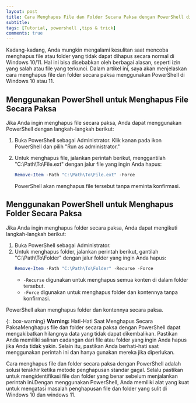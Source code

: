 ```yaml
---
layout: post
title: Cara Menghapus File dan Folder Secara Paksa dengan PowerShell di Windows 10/11
subtitle: 
tags: [Tutorial, powershell ,tips & trick]
comments: true
---
```


Kadang-kadang, Anda mungkin mengalami kesulitan saat mencoba menghapus file atau folder yang tidak dapat dihapus secara normal di Windows 10/11. Hal ini bisa disebabkan oleh berbagai alasan, seperti izin yang salah atau file yang terkunci. Dalam artikel ini, saya akan menjelaskan cara menghapus file dan folder secara paksa menggunakan PowerShell di Windows 10 atau 11.

## Menggunakan PowerShell untuk Menghapus File Secara Paksa

Jika Anda ingin menghapus file secara paksa, Anda dapat menggunakan PowerShell dengan langkah-langkah berikut:

1. Buka PowerShell sebagai Administrator. Klik kanan pada ikon PowerShell dan pilih "Run as administrator."

2. Untuk menghapus file, jalankan perintah berikut, menggantilah "C:\Path\To\File.ext" dengan jalur file yang ingin Anda hapus:
   ```powershell
   Remove-Item -Path "C:\Path\To\File.ext" -Force
   ```
   PowerShell akan menghapus file tersebut tanpa meminta konfirmasi.

## Menggunakan PowerShell untuk Menghapus Folder Secara Paksa

Jika Anda ingin menghapus folder secara paksa, Anda dapat mengikuti langkah-langkah berikut:
1. Buka PowerShell sebagai Administrator.
2. Untuk menghapus folder, jalankan perintah berikut, gantilah "C:\Path\To\Folder" dengan jalur folder yang ingin Anda hapus:
   ```powershell 
   Remove-Item -Path "C:\Path\To\Folder" -Recurse -Force
   ```
   * `-Recurse` digunakan untuk menghapus semua konten di dalam folder tersebut.
   * `-Force` digunakan untuk menghapus folder dan kontennya tanpa konfirmasi.

PowerShell akan menghapus folder dan kontennya secara paksa.

{: .box-warning}
**Warning:** Hati-Hati Saat Menghapus Secara PaksaMenghapus file dan folder secara paksa dengan PowerShell dapat mengakibatkan hilangnya data yang tidak dapat dikembalikan. Pastikan Anda memiliki salinan cadangan dari file atau folder yang ingin Anda hapus jika Anda tidak yakin. Selain itu, pastikan Anda berhati-hati saat menggunakan perintah ini dan hanya gunakan mereka jika diperlukan.

Cara menghapus file dan folder secara paksa dengan PowerShell adalah solusi terakhir ketika metode penghapusan standar gagal. Selalu pastikan untuk mengidentifikasi file dan folder yang benar sebelum menjalankan perintah ini.Dengan menggunakan PowerShell, Anda memiliki alat yang kuat untuk mengatasi masalah penghapusan file dan folder yang sulit di Windows 10 dan windows 11.

